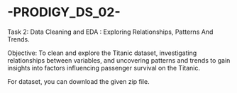 # -PRODIGY_DS_02-

Task 2: Data Cleaning and EDA : Exploring Relationships, Patterns And Trends.

Objective: To clean and explore the Titanic dataset, investigating relationships between variables, and uncovering patterns and trends to gain insights into factors influencing passenger survival on the Titanic.

For dataset, you can download the given zip file.
